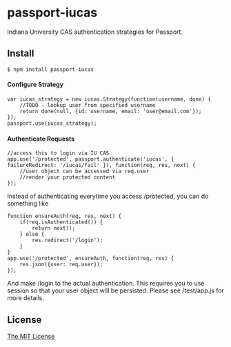 # passport-iucas

Indiana University CAS authentication strategies for Passport.

## Install

    $ npm install passport-iucas

#### Configure Strategy

    var iucas_strategy = new iucas.Strategy(function(username, done) {
        //TODO - lookup user from specified username
        return done(null, {id: username, email: 'user@email.com'});
    });
    passport.use(iucas_strategy);

#### Authenticate Requests

    //access this to login via IU CAS
    app.use('/protected', passport.authenticate('iucas', { failureRedirect: '/iucas/fail' }), function(req, res, next) {
        //user object can be accessed via req.user
        //render your protected content
    });

Instead of authenticating everytime you access /protected, you can do something like

    function ensureAuth(req, res, next) {
        if(req.isAuthenticated()) {
            return next();
        } else {
            res.redirect('/login');
        }
    }
    app.use('/protected', ensureAuth, function(req, res) {
        res.json({user: req.user});
    });

And make /login to the actual authentication. This requires you to use session so that your user object will be persisted. Please see 
/test/app.js for more details.

## License

[The MIT License](http://opensource.org/licenses/MIT)
